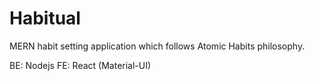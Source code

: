 # Habitual
MERN habit setting application which follows Atomic Habits philosophy.

BE: Nodejs
FE: React (Material-UI)

